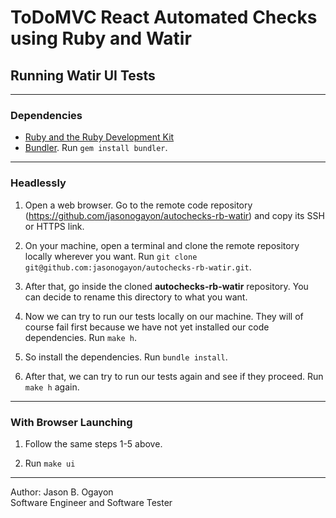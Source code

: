 # ToDoMVC React Automated Checks using Ruby and Watir

## Running Watir UI Tests

---

### Dependencies

* [Ruby and the Ruby Development Kit](https://www.ruby-lang.org/en/downloads/)
* [Bundler](https://bundler.io/). Run `gem install bundler`.

---

### Headlessly

1. Open a web browser. Go to the remote code repository (<https://github.com/jasonogayon/autochecks-rb-watir>) and copy its SSH or HTTPS link.

2. On your machine, open a terminal and clone the remote repository locally wherever you want. Run `git clone git@github.com:jasonogayon/autochecks-rb-watir.git`.

3. After that, go inside the cloned **autochecks-rb-watir** repository. You can decide to rename this directory to what you want.

4. Now we can try to run our tests locally on our machine. They will of course fail first because we have not yet installed our code dependencies. Run `make h`.

5. So install the dependencies. Run `bundle install`.

6. After that, we can try to run our tests again and see if they proceed. Run `make h` again.

---

### With Browser Launching

1. Follow the same steps 1-5 above.

2. Run `make ui`

---

Author: Jason B. Ogayon \
Software Engineer and Software Tester
